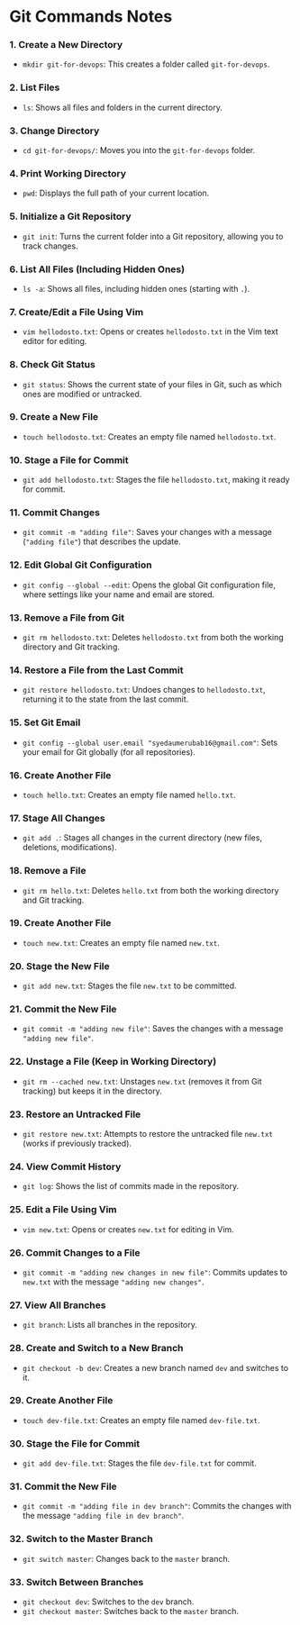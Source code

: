 # Git Commands Notes

### 1. **Create a New Directory**
   - `mkdir git-for-devops`: This creates a folder called `git-for-devops`.

### 2. **List Files**
   - `ls`: Shows all files and folders in the current directory.

### 3. **Change Directory**
   - `cd git-for-devops/`: Moves you into the `git-for-devops` folder.

### 4. **Print Working Directory**
   - `pwd`: Displays the full path of your current location.

### 5. **Initialize a Git Repository**
   - `git init`: Turns the current folder into a Git repository, allowing you to track changes.

### 6. **List All Files (Including Hidden Ones)**
   - `ls -a`: Shows all files, including hidden ones (starting with `.`).

### 7. **Create/Edit a File Using Vim**
   - `vim hellodosto.txt`: Opens or creates `hellodosto.txt` in the Vim text editor for editing.

### 8. **Check Git Status**
   - `git status`: Shows the current state of your files in Git, such as which ones are modified or untracked.

### 9. **Create a New File**
   - `touch hellodosto.txt`: Creates an empty file named `hellodosto.txt`.

### 10. **Stage a File for Commit**
   - `git add hellodosto.txt`: Stages the file `hellodosto.txt`, making it ready for commit.

### 11. **Commit Changes**
   - `git commit -m "adding file"`: Saves your changes with a message (`"adding file"`) that describes the update.

### 12. **Edit Global Git Configuration**
   - `git config --global --edit`: Opens the global Git configuration file, where settings like your name and email are stored.

### 13. **Remove a File from Git**
   - `git rm hellodosto.txt`: Deletes `hellodosto.txt` from both the working directory and Git tracking.

### 14. **Restore a File from the Last Commit**
   - `git restore hellodosto.txt`: Undoes changes to `hellodosto.txt`, returning it to the state from the last commit.

### 15. **Set Git Email**
   - `git config --global user.email "syedaumerubab16@gmail.com"`: Sets your email for Git globally (for all repositories).

### 16. **Create Another File**
   - `touch hello.txt`: Creates an empty file named `hello.txt`.

### 17. **Stage All Changes**
   - `git add .`: Stages all changes in the current directory (new files, deletions, modifications).

### 18. **Remove a File**
   - `git rm hello.txt`: Deletes `hello.txt` from both the working directory and Git tracking.

### 19. **Create Another File**
   - `touch new.txt`: Creates an empty file named `new.txt`.

### 20. **Stage the New File**
   - `git add new.txt`: Stages the file `new.txt` to be committed.

### 21. **Commit the New File**
   - `git commit -m "adding new file"`: Saves the changes with a message `"adding new file"`.

### 22. **Unstage a File (Keep in Working Directory)**
   - `git rm --cached new.txt`: Unstages `new.txt` (removes it from Git tracking) but keeps it in the directory.

### 23. **Restore an Untracked File**
   - `git restore new.txt`: Attempts to restore the untracked file `new.txt` (works if previously tracked).

### 24. **View Commit History**
   - `git log`: Shows the list of commits made in the repository.

### 25. **Edit a File Using Vim**
   - `vim new.txt`: Opens or creates `new.txt` for editing in Vim.

### 26. **Commit Changes to a File**
   - `git commit -m "adding new changes in new file"`: Commits updates to `new.txt` with the message `"adding new changes"`.

### 27. **View All Branches**
   - `git branch`: Lists all branches in the repository.

### 28. **Create and Switch to a New Branch**
   - `git checkout -b dev`: Creates a new branch named `dev` and switches to it.

### 29. **Create Another File**
   - `touch dev-file.txt`: Creates an empty file named `dev-file.txt`.

### 30. **Stage the File for Commit**
   - `git add dev-file.txt`: Stages the file `dev-file.txt` for commit.

### 31. **Commit the New File**
   - `git commit -m "adding file in dev branch"`: Commits the changes with the message `"adding file in dev branch"`.

### 32. **Switch to the Master Branch**
   - `git switch master`: Changes back to the `master` branch.

### 33. **Switch Between Branches**
   - `git checkout dev`: Switches to the `dev` branch.
   - `git checkout master`: Switches back to the `master` branch.
